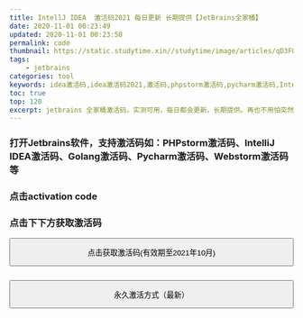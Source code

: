 ```yaml
---
title: IntellJ IDEA  激活码2021 每日更新 长期提供【JetBrains全家桶】
date: 2020-11-01 00:23:49
updated: 2020-11-01 00:23:50
permalink: code
thumbnail: https://static.studytime.xin//studytime/image/articles/qD3FGq.jpg
tags: 
    - jetbrains
categories: tool
keywords: idea激活码,idea激活码2021,激活码,phpstorm激活码,pycharm激活码,IntelliJ激活码,golang激活码,全家桶
toc: true
top: 120
excerpt: jetbrains 全家桶激活码，实测可用，每日都会更新，长期提供。再也不用怕突然激活码失效的尴尬了。                      
---
```



<style type="text/css">
    .modal-open {
    overflow: hidden
}

.modal {
    position: fixed;
    top: 0;
    right: 0;
    bottom: 0;
    left: 0;
    z-index: 1050;
    display: none;
    overflow: hidden;
    -webkit-overflow-scrolling: touch;
    outline: 0
}

.modal.fade .modal-dialog {
    -webkit-transform: translate(0, -25%);
    -ms-transform: translate(0, -25%);
    -o-transform: translate(0, -25%);
    transform: translate(0, -25%);
    -webkit-transition: -webkit-transform 0.3s ease-out;
    -o-transition: -o-transform 0.3s ease-out;
    transition: transform 0.3s ease-out
}

.modal.in .modal-dialog {
    -webkit-transform: translate(0, 0);
    -ms-transform: translate(0, 0);
    -o-transform: translate(0, 0);
    transform: translate(0, 0)
}

.modal-open .modal {
    overflow-x: hidden;
    overflow-y: auto
}

.modal-dialog {
    position: relative;
    width: auto;
    margin: 10px
}

.modal-content {
    position: relative;
    background-color: #fff;
    -webkit-background-clip: padding-box;
    background-clip: padding-box;
    border: 1px solid #999;
    border: 1px solid rgba(0,0,0,0.2);
    border-radius: 6px;
    -webkit-box-shadow: 0 3px 9px rgba(0,0,0,0.5);
    box-shadow: 0 3px 9px rgba(0,0,0,0.5);
    outline: 0
}

.modal-backdrop {
    position: fixed;
    top: 0;
    right: 0;
    bottom: 0;
    left: 0;
    z-index: 1040;
    background-color: #000
}

.modal-backdrop.fade {
    filter: alpha(opacity=0);
    opacity: 0
}

.modal-backdrop.in {
    filter: alpha(opacity=50);
    opacity: .5
}

.modal-header {
    padding: 15px;
    border-bottom: 1px solid #e5e5e5
}

.modal-header .close {
    margin-top: -2px
}

.modal-title {
    margin: 0;
    line-height: 1.42857143
}

.modal-body {
    position: relative;
    padding: 15px
}

.modal-footer {
    padding: 15px;
    text-align: right;
    border-top: 1px solid #e5e5e5
}

.modal-footer .btn+.btn {
    margin-bottom: 0;
    margin-left: 5px
}

.modal-footer .btn-group .btn+.btn {
    margin-left: -1px
}

.modal-footer .btn-block+.btn-block {
    margin-left: 0
}

.modal-scrollbar-measure {
    position: absolute;
    top: -9999px;
    width: 50px;
    height: 50px;
    overflow: scroll
}

@media (min-width: 768px) {
    .modal-dialog {
        width:600px;
        margin: 30px auto
    }

    .modal-content {
        -webkit-box-shadow: 0 5px 15px rgba(0,0,0,0.5);
        box-shadow: 0 5px 15px rgba(0,0,0,0.5)
    }

    .modal-sm {
        width: 300px
    }
}

@media (min-width: 992px) {
    .modal-lg {
        width:900px
    }
}

.clearfix:before,.clearfix:after,.form-horizontal .form-group:before,.form-horizontal .form-group:after,.modal-header:before,.modal-header:after,.modal-footer:before,.modal-footer:after {
    display: table;
    content: " "
}

.clearfix:after,.form-horizontal .form-group:after,.modal-header:after,.modal-footer:after {
    clear: both
}
</style>


### 打开Jetbrains软件，支持激活码如：PHPstorm激活码、IntelliJ IDEA激活码、Golang激活码、Pycharm激活码、Webstorm激活码等

### 点击activation code

### 点击下下方获取激活码

<!-- 按钮触发模态框 -->
<button class="button is-info" data-toggle="modal" data-target="#myModal" style="width: 100%;height: 50px;">
	点击获取激活码(有效期至2021年10月)
</button>

<button class="button is-info" data-toggle="modal" data-target="#myCodeModal" style="width: 100%;height: 50px;margin-top: 25px;">
	永久激活方式（最新）
</button>

<!-- 模态框（Modal） -->
<div class="modal fade" id="myModal" tabindex="-1" role="dialog" aria-labelledby="myModalLabel" aria-hidden="true">
	<div class="modal-dialog">
		<div class="modal-content">
			<div class="modal-header">
				<h4 class="modal-title" id="myModalLabel">
					激活码
				</h4>
			</div>
			<div class="modal-body">
			    <img src="https://static.studytime.xin//studytime/image/articles/rR0UDK.jpg" style="margin-left:25%;width: 40%;height: 40%;margin-bottom:15px;" />
			    <ol>
			        <li>目前有效期到2021年10月份，本激活码会持续不断更新。</li>
			        <li>失效请留言，作者会进行更新，若等不及更新，可选择获取永久激活方式</li>
			    </ol>
				<input type="password" class="form-control" id="inputPassword" placeholder="请输入密码" style="width: 100%;text-align: center">
				 <figure class="highlight shell code_input" style="display:none">
				 <table>
                 <tr class="jetbrains-code">
                     <td class="gutter"><pre><span class="line">1</span><br></pre></td>
                  </tr>
                  </table>
                 </figure>
				 <td class="code jetbrains-code"></td>
			</div>
			<p style="text-align: center;color: red">提交获取激活码时，会有延迟，请不要关闭窗口</p>
			<div class="modal-footer">
				<button type="button" class="button is-clearfix" data-dismiss="modal">关闭
				</button>
				<button type="button" class="button is-success" data-dismiss="submit-modal" onclick="show_active()">
					提交
				</button>
			</div>
		</div><!-- /.modal-content -->
	</div><!-- /.modal -->
</div>


<!-- 模态框（Modal） -->
<div class="modal fade" id="myCodeModal" tabindex="-1" role="dialog" aria-labelledby="myCodeModalLabel" aria-hidden="true">
	<div class="modal-dialog">
		<div class="modal-content">
			<div class="modal-header">
				<h4 class="modal-title" id="myCodeModalLabel">
					永久激活方式
				</h4>
			</div>
			<div class="modal-code-body">
			    <img src="https://static.studytime.xin//studytime/image/articles/gdvrpv.jpg" style="margin-left:25%;width: 40%;height: 40%;margin-bottom:15px;" />
			</div>
			<div class="modal-footer">
				<button type="button" class="button is-clearfix" data-dismiss="modal">关闭</button>
			</div>
		</div><!-- /.modal-content -->
	</div><!-- /.modal -->
</div>


<script>
   function show_active() {
           var passwd = $.trim($('#inputPassword').val());
           if(!passwd)
           {
               alert('密码不能为空！');
               return false;
           }
            $.ajax({
                     async : true,
                     type:"get",
                     url:"https://api.studytime.xin/activationCode?passwd=" + passwd,
                     data:{},
                     dataType:"json",
                     success:function (e) {
                         if (e.status == 0) {
                            alert( e.message);
                            return false;
                         }else {
                            $('.jetbrains-code').append( "<td class=code><pre><span class=line>" +e.data+"</span><br></pre></td>");
                            $('.code_input').show();
                         }
                     },
                     error:function (e) {
                        alert( e.message);
                        return false;
                     }
            });
   }
</script>








